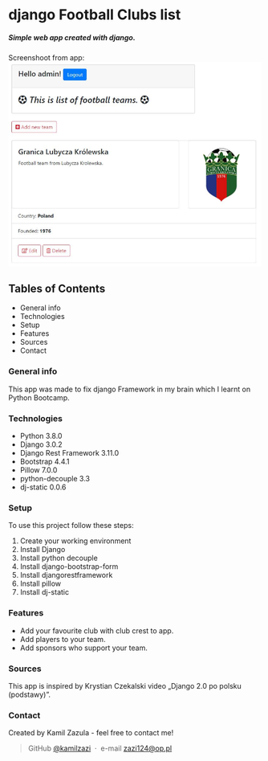 # django Football Clubs list

##### Simple web app created with django.
Screenshoot from app:<br>
![Screenshoot from app](./images/screenshoot_web_app.JPG)
##
## Tables of Contents   
* General info
* Technologies
* Setup
* Features
* Sources
* Contact

### General info
This app was made to fix django Framework in my brain which I learnt on Python Bootcamp.

### Technologies
* Python 3.8.0
* Django 3.0.2
* Django Rest Framework 3.11.0
* Bootstrap 4.4.1
* Pillow 7.0.0
* python-decouple 3.3
* dj-static 0.0.6

### Setup
To use this project follow these steps:

1. Create your working environment
2. Install Django
3. Install python decouple
4. Install django-bootstrap-form
5. Install djangorestframework
6. Install pillow
7. Install dj-static

### Features
* Add your favourite club with club crest to app.
* Add  players to your team.
* Add sponsors who support your team.

### Sources
This app is inspired by Krystian Czekalski video „Django 2.0 po polsku (podstawy)”.

### Contact
Created by Kamil Zazula - feel free to contact me!
>
> GitHub [@kamilzazi](https://github.com/kamilzazi) &nbsp;&middot;&nbsp;
> e-mail [zazi124@op.pl]()